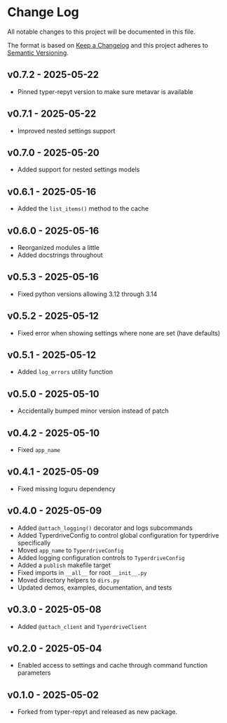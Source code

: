 # Change Log

All notable changes to this project will be documented in this file.

The format is based on [Keep a Changelog](http://keepachangelog.com/)
and this project adheres to [Semantic Versioning](http://semver.org/).


## v0.7.2 - 2025-05-22
- Pinned typer-repyt version to make sure metavar is available


## v0.7.1 - 2025-05-22
- Improved nested settings support


## v0.7.0 - 2025-05-20
- Added support for nested settings models


## v0.6.1 - 2025-05-16
- Added the `list_items()` method to the cache


## v0.6.0 - 2025-05-16
- Reorganized modules a little
- Added docstrings throughout


## v0.5.3 - 2025-05-16
- Fixed python versions allowing 3.12 through 3.14


## v0.5.2 - 2025-05-12
- Fixed error when showing settings where none are set (have defaults)


## v0.5.1 - 2025-05-12
- Added `log_errors` utility function


## v0.5.0 - 2025-05-10
- Accidentally bumped minor version instead of patch


## v0.4.2 - 2025-05-10
- Fixed `app_name`


## v0.4.1 - 2025-05-09
- Fixed missing loguru dependency


## v0.4.0 - 2025-05-09
- Added `@attach_logging()` decorator and logs subcommands
- Added TyperdriveConfig to control global configuration for typerdrive specifically
- Moved `app_name` to `TyperdriveConfig`
- Added logging configuration controls to `TyperdriveConfig`
- Added a `publish` makefile target
- Fixed imports in `__all__` for root `__init__.py`
- Moved directory helpers to `dirs.py`
- Updated demos, examples, documentation, and tests


## v0.3.0 - 2025-05-08
- Added `@attach_client` and `TyperdriveClient`


## v0.2.0 - 2025-05-04
- Enabled access to settings and cache through command function parameters


## v0.1.0 - 2025-05-02
- Forked from typer-repyt and released as new package.
